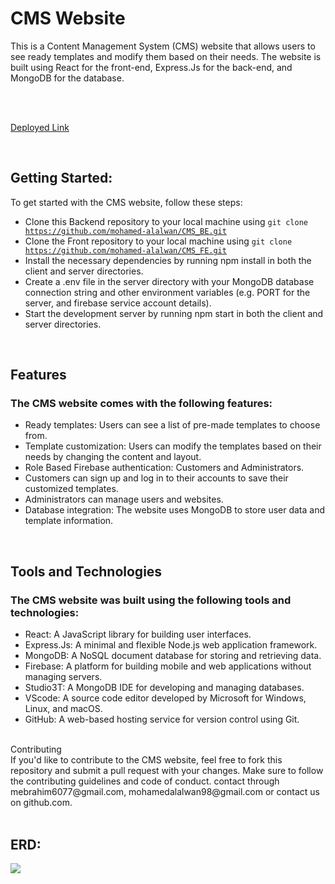<h1>CMS Website</h1>
This is a Content Management System (CMS) website that allows users to see ready templates and modify them based on their needs. The website is built using React for the front-end, Express.Js for the back-end, and MongoDB for the database.

<br><br>

<a href="https://content-hive.onrender.com/">Deployed Link</a>

<br>

<h2>Getting Started:</h2>
To get started with the CMS website, follow these steps:
<br>
<ul>
    <li>Clone this Backend repository to your local machine using
        <code>git clone <a href="https://github.com/mohamed-alalwan/CMS_BE.git">https://github.com/mohamed-alalwan/CMS_BE.git</a></code> 
    </li>
    <li>Clone the Front repository to your local machine using
        <code>git clone <a href="https://github.com/mohamed-alalwan/CMS_FE.git">https://github.com/mohamed-alalwan/CMS_FE.git</a></code> 
    </li>
    <li>Install the necessary dependencies by running npm install in both the client and server directories.</li>
    <li>Create a .env file in the server directory with your MongoDB database connection string and other environment variables (e.g. PORT for the server, and firebase service account details).</li>
    <li>Start the development server by running npm start in both the client and server directories.</li>
</ul>
<br>
<h2>Features</h2>
<h3>The CMS website comes with the following features:</h3>
<ul>
    <li>Ready templates: Users can see a list of pre-made templates to choose from.</li>
    <li>Template customization: Users can modify the templates based on their needs by changing the content and layout.</li>
    <li>Role Based Firebase authentication: Customers and Administrators.</li>
    <li>Customers can sign up and log in to their accounts to save their customized templates.</li>
    <li>Administrators can manage users and websites.</li>
    <li>Database integration: The website uses MongoDB to store user data and template information.</li>
</ul>
<br>
<h2>Tools and Technologies</h2>
<h3>The CMS website was built using the following tools and technologies:</h3>
<ul>
    <li>React: A JavaScript library for building user interfaces.</li>
    <li>Express.Js: A minimal and flexible Node.js web application framework.</li>
    <li>MongoDB: A NoSQL document database for storing and retrieving data.</li>
    <li>Firebase: A platform for building mobile and web applications without managing servers.</li>
    <li>Studio3T: A MongoDB IDE for developing and managing databases.</li>
    <li>VScode: A source code editor developed by Microsoft for Windows, Linux, and macOS.</li>
    <li>GitHub: A web-based hosting service for version control using Git.</li>
</ul>
<br>
Contributing
<br>
If you'd like to contribute to the CMS website, feel free to fork this repository and submit a pull request with your changes. Make sure to follow the contributing guidelines and code of conduct.
contact through mebrahim6077@gmail.com, mohamedalalwan98@gmail.com or contact us on github.com.
<br><br>
<h2>ERD:</h2>
<img src="ERD.JPG">
